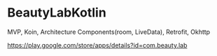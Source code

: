 # BeautyLabKotlin

MVP, Koin, Architecture Components(room, LiveData), Retrofit, Okhttp

https://play.google.com/store/apps/details?id=com.beauty.lab
